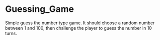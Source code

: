# Guessing_Game
Simple guess the number type game. It should choose a random number between 1 and 100, then challenge the player to guess the number in 10 turns. 
